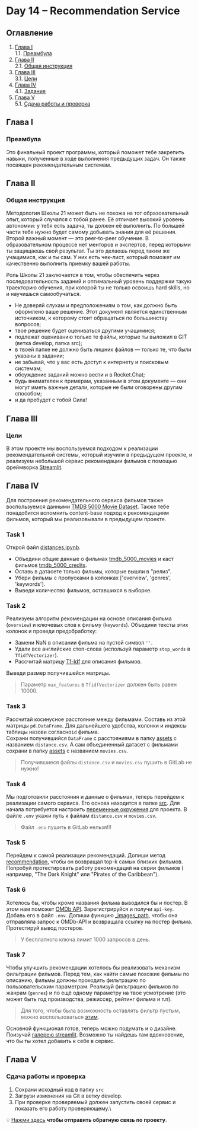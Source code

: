 # Day 14 – Recommendation Service
## Оглавление
1. [Глава I](#глава-i) \
    1.1. [Преамбула](#преамбула)
2. [Глава II](#глава-ii) \
    2.1. [Общая инструкция](#общая-инструкция)
3. [Глава III](#глава-iii) \
    3.1. [Цели](#цели)
4. [Глава IV](#глава-iv) \
    4.1. [Задание](#задание)
5. [Глава V](#глава-v) \
    5.1. [Сдача работы и проверка](#сдача-работы-и-проверка)

## Глава I
### Преамбула
Это финальный проект программы, который поможет тебе закрепить навыки, полученные в ходе выполнения предыдущих задач. Он также посвящен рекомендательным системам.


## Глава II
### Общая инструкция

Методология Школы 21 может быть не похожа на тот образовательный опыт, который случался с тобой ранее. Её отличает высокий уровень автономии: у тебя есть задача, ты должен её выполнить. По большей части тебе нужно будет самому добывать знания для её решения. Второй важный момент — это peer-to-peer обучение. В образовательном процессе нет менторов и экспертов, перед которыми ты защищаешь свой результат. Ты это делаешь перед таким же учащимися, как и ты сам. У них есть чек-лист, который поможет им качественно выполнить приемку вашей работы.

Роль Школы 21 заключается в том, чтобы обеспечить через последовательность заданий и оптимальный уровень поддержки такую траекторию обучения, при которой ты не только освоишь hard skills, но и научишься самообучаться.

- Не доверяй слухам и предположениям о том, как должно быть оформлено ваше решение. Этот документ является единственным источником, к которому стоит обращаться по большинству вопросов;
- твое решение будет оцениваться другими учащимися;
- подлежат оцениванию только те файлы, которые ты выложил в GIT (ветка develop, папка src);
- в твоей папке не должно быть лишних файлов — только те, что были указаны в задании;
- не забывай, что у вас есть доступ к интернету и поисковым системам;
- обсуждение заданий можно вести и в Rocket.Chat;
- будь внимателен к примерам, указанным в этом документе — они могут иметь важные детали, которые не были оговорены другим способом;
- и да пребудет с тобой Сила!


## Глава III
### Цели
В этом проекте мы воспользуемся подходом к реализации рекомендательной системы, который изучили в предыдущем проекте, и 
реализуем небольшой сервис рекомендации фильмов с помощью фреймворка [Streamlit](https://streamlit.io/).

## Глава IV
Для построения рекомендательного сервиса фильмов также воспользуемся данными 
[TMDB 5000 Movie Dataset](https://www.kaggle.com/datasets/tmdb/tmdb-movie-metadata). Также тебе понадобится вспомнить 
content-base подход к рекомендациям фильмов, который мы реализовывали в предыдущем проекте.


### Task 1
Открой файл [distances.ipynb](src/notebooks/distances.ipynb). 
* Объедини общие данные о фильмах [tmdb_5000_movies](https://files.sberdisk.ru/s/te4QbzdxKgsFQXA) и каст фильмов 
[tmdb_5000_credits](https://files.sberdisk.ru/s/H9oRuXQt5mFz3T9). 
* Оставь в датасете только фильмы, которые вышли в "релиз".
* Убери фильмы с пропусками в колонках ['overview', 'genres', 'keywords'].
* Выведи количество фильмов, оставшихся в выборке.

### Task 2
Реализуем алгоритм рекомендации на основе описания фильма (`overview`) и ключевых слов к фильму (`keywords`). 
Объедини тексты этих колонок и проведи предобработку:
* Замени NaN в описании фильма на пустой символ `''`.
* Удали все английские стоп-слова (используй параметр `stop_words` в `TfidfVectorizer`).
* Рассчитай матрицу [Tf-Idf](https://scikit-learn.org/stable/modules/generated/sklearn.feature_extraction.text.TfidfVectorizer.html) для описания фильмов.

Выведи размер получившейся матрицы.
> Параметр `max_features` в `TfidfVectorizer` должен быть равен 10000.

### Task 3
Рассчитай косинусное расстояние между фильмами. Составь из этой матрицы `pd.DataFrame`. Для дальнейшего удобства, 
колонки и индексы таблицы назови согласно`id` фильма. \
Сохрани получившийся `DataFrame` c расстояниями в папку [assets](src/assets) с названием `distance.csv`.
А сам объединенный датасет с фильмами сохрани в папку [assets](src/assets) с названием `movies.csv`.

> Получившиеся файлы `distance.csv` и `movies.csv` пушить в GitLab не нужно!

### Task 4 
Мы подготовили расстояния и данные о фильмах, теперь перейдем к реализации самого сервиса.
Его основа находится в папке [src](src). Для начала потребуется настроить [переменные окружения](https://habr.com/ru/articles/472674/) 
для проекта. В файле `.env` укажи путь к файлам `distance.csv` и `movies.csv`.

> Файл `.env` пушить в GitLab нельзя!!!

### Task 5
Перейдем к самой реализации рекомендаций. Допиши метод [recommendation](src/recsys/base.py), чтобы он возвращал top-k 
самых близких фильмов. Попробуй протестировать работу рекомендаций на серии фильмов (
например, "The Dark Knight" или "Pirates of the Caribbean").

### Task 6
Хотелось бы, чтобы кроме названия фильма выводился бы и постер. В этом нам поможет 
[OMDb API](https://www.omdbapi.com/). Зарегистрируйся и получи `api-key`. Добавь его в файл `.env`.
Допиши функцию [_images_path](src/api/omdb.py), чтобы она отправляла запрос к OMDb-API и возвращала ссылку на постер фильма.
Протестируй вывод постеров.

> У бесплатного ключа лимит 1000 запросов в день. 


### Task 7
Чтобы улучшить рекомендации хотелось бы реализовать механизм фильтрации фильмов. Перед тем, как найти самые похожие 
фильмы по описанию, фильмы должны проходить фильтрацию по пользовательским параметрам. 
Реализуй фильтрацию фильмов по жанрам (`genres`) и по ещё одному параметру на твое усмотрение (это может быть год 
производства, режиссер, рейтинг фильма и т.п). 

> Для того, чтобы была возможность оставлять фильтр пустым, можно воспользоваться [этим](https://extras.streamlit.app/No-Default%20Selectbox). 

Основной функционал готов, теперь можно подумать и о дизайне. Поизучай [галерею streamlit](https://streamlit.io/gallery).
Возможно ты найдешь там вдохновение, что бы ты хотел добавить к себе в сервис.

## Глава V
### Сдача работы и проверка

1. Сохрани исходный код в папку `src`
2. Загрузи изменения на Git в ветку develop.
3. При проверке проверяемый должен запустить своей сервис и показать его работу проверяющему.\

💡 [Нажми здесь](https://forms.gle/zQg3JQG9Gxq9TPLi7) **чтобы отправить обратную связь по проекту**. 
